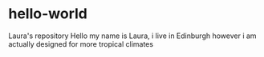 # hello-world
Laura's repository
Hello my name is Laura, i live in Edinburgh however i am actually designed for more tropical climates
